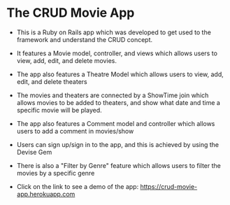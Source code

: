 # The CRUD Movie App

* This is a Ruby on Rails app which was developed to get used to the framework and understand the CRUD concept.

* It features a Movie model, controller, and views which allows users to view, add, edit, and delete movies.

* The app also features a Theatre Model which allows users to view, add, edit, and delete theaters 

* The movies and theaters are connected by a ShowTime join which allows movies to be added to theaters, and show what date and time a specific movie will be played.

* The app also features a Comment model and controller which allows users to add a comment in movies/show

* Users can sign up/sign in to the app, and this is achieved by using the Devise Gem

* There is also a "Filter by Genre" feature which allows users to filter the movies by a specific genre

* Click on the link to see a demo of the app: https://crud-movie-app.herokuapp.com
